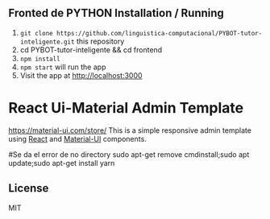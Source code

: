 Fronted de PYTHON
Installation / Running
----------------------

1. `git clone https://github.com/linguistica-computacional/PYBOT-tutor-inteligente.git` this repository
2. cd PYBOT-tutor-inteligente && cd frontend
3. `npm install`
4. `npm start` will run the app
5. Visit the app at [http://localhost:3000](http://localhost:3000)


React Ui-Material Admin Template
================================
https://material-ui.com/store/
This is a simple responsive admin template using [React](https://facebook.github.io/react/) and [Material-UI](http://www.material-ui.com/) components.


#Se da el error de no directory 
sudo apt-get remove cmdinstall;sudo apt update;sudo apt-get install yarn


License
-------
MIT
